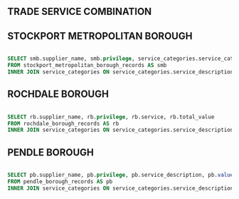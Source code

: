 ## TRADE SERVICE COMBINATION

## STOCKPORT METROPOLITAN BOROUGH

```sql

SELECT smb.supplier_name, smb.privilege, service_categories.service_category, smb.po_value
FROM stockport_metropolitan_borough_records AS smb
INNER JOIN service_categories ON service_categories.service_description = smb.pro_class_description

```

## ROCHDALE BOROUGH

```sql

SELECT rb.supplier_name, rb.privilege, rb.service, rb.total_value
FROM rochdale_borough_records AS rb
INNER JOIN service_categories ON service_categories.service_description = rb.service

```

## PENDLE BOROUGH

```sql

SELECT pb.supplier_name, pb.privilege, pb.service_description, pb.value
FROM pendle_borough_records AS pb
INNER JOIN service_categories ON service_categories.service_description = pb.service_description

```

